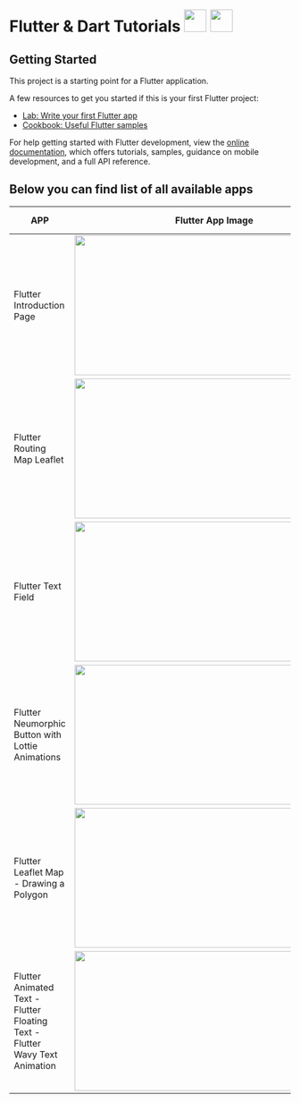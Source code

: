 # Flutter & Dart Tutorials <img src="https://miro.medium.com/max/1000/1*ilC2Aqp5sZd1wi0CopD1Hw.png" height="40" width="40" > <img src="https://upload.wikimedia.org/wikipedia/commons/7/7e/Dart-logo.png" height="40" width="40" >





## Getting Started

This project is a starting point for a Flutter application.

A few resources to get you started if this is your first Flutter project:

- [Lab: Write your first Flutter app](https://docs.flutter.dev/get-started/codelab)
- [Cookbook: Useful Flutter samples](https://docs.flutter.dev/cookbook)

For help getting started with Flutter development, view the
[online documentation](https://docs.flutter.dev/), which offers tutorials,
samples, guidance on mobile development, and a full API reference.


## Below you can find list of all available apps 
| APP | Flutter App Image |<img src="https://www.freepnglogos.com/uploads/youtube-logo-hd-8.png" height="40" width="50" >| <img src="https://i.pinimg.com/736x/b5/1b/78/b51b78ecc9e5711274931774e433b5e6.jpg" height="40" width="40" > |
| ------ | ------ |------|------|
| Flutter Introduction Page | <img src="https://github.com/mehdihosseinimoghadam/MHM-Flutter-UI-UX-Tutorial/blob/main/Assets/inrto.png" height="250" width="500" > |[Link](https://www.youtube.com/watch?v=ewb5SbcyeKs)|[Link](https://github.com/mehdihosseinimoghadam/MHM-Flutter-UI-UX-Tutorial/tree/main/Flutter%20Introduction%20Page)|
| Flutter Routing Map Leaflet |  <img src="https://github.com/mehdihosseinimoghadam/MHM-Flutter-UI-UX-Tutorial/blob/main/Assets/routing.png" height="250" width="500" > |[Link](https://www.youtube.com/watch?v=ewb5SbcyeKs) | [Link](https://www.youtube.com/watch?v=y_4VMNgUgGM&t=547s)|[Link](https://github.com/mehdihosseinimoghadam/MHM-Flutter-UI-UX-Tutorial/tree/main/Flutter%20Routing%20Map%20Leaflet) |
| Flutter Text Field | <img src="https://github.com/mehdihosseinimoghadam/MHM-Flutter-UI-UX-Tutorial/blob/main/Assets/flutter%20text%20input.png" height="250" width="500" > |[Link](https://www.youtube.com/watch?v=ewb5SbcyeKs) | [Link](https://github.com/mehdihosseinimoghadam/MHM-Flutter-UI-UX-Tutorial/tree/main/Flutter%20Text%20Field)|
| Flutter Neumorphic Button with Lottie Animations | <img src="https://github.com/mehdihosseinimoghadam/MHM-Flutter-UI-UX-Tutorial/blob/main/Flutter%20%20Neumorphic%20Button%20with%20Lottie%20Animations/maxresdefault1.jpeg" height="250" width="500" > |[Link](https://www.youtube.com/watch?v=kskoZJgpsBU) | [Link](https://github.com/mehdihosseinimoghadam/MHM-Flutter-UI-UX-Tutorial/tree/main/Flutter%20%20Neumorphic%20Button%20with%20Lottie%20Animations)|
| Flutter Leaflet Map - Drawing a Polygon | <img src="https://github.com/mehdihosseinimoghadam/MHM-Flutter-UI-UX-Tutorial/blob/main/Flutter%20Leaflet%20Map%20-%20Drawing%20a%20Polygon/maxresdefault1.jpeg" height="250" width="500" > |[Link](https://www.youtube.com/watch?v=qf3V3HObLH8) | [Link](https://github.com/mehdihosseinimoghadam/MHM-Flutter-UI-UX-Tutorial/tree/main/Flutter%20Leaflet%20Map%20-%20Drawing%20a%20Polygon)|
| Flutter Animated Text - Flutter Floating Text - Flutter Wavy Text Animation | <img src="https://github.com/mehdihosseinimoghadam/MHM-Flutter-UI-UX-Tutorial/blob/main/Flutter%20Animated%20Text%20-%20%20Flutter%20Floating%20Text%20-%20Flutter%20Wavy%20Text%20Animation/maxresdefault.jpeg" height="250" width="500" > |[Link](https://www.youtube.com/watch?v=ctykcX6tC1A) | [Link](https://github.com/mehdihosseinimoghadam/MHM-Flutter-UI-UX-Tutorial/tree/main/Flutter%20Animated%20Text%20-%20%20Flutter%20Floating%20Text%20-%20Flutter%20Wavy%20Text%20Animation)|






